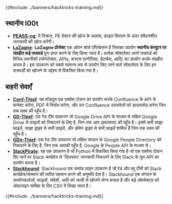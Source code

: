 {{#include ../banners/hacktricks-training.md}}

## **स्थानीय l00t**

- [**PEASS-ng**](https://github.com/carlospolop/PEASS-ng): ये स्क्रिप्ट, PE वेक्टर की खोज के अलावा, फ़ाइल सिस्टम के अंदर संवेदनशील जानकारी की खोज करेंगी।
- [**LaZagne**](https://github.com/AlessandroZ/LaZagne): **LaZagne प्रोजेक्ट** एक ओपन सोर्स एप्लिकेशन है जिसका उपयोग **स्थानीय कंप्यूटर पर संग्रहीत कई पासवर्ड** पुनः प्राप्त करने के लिए किया जाता है। प्रत्येक सॉफ़्टवेयर अपने पासवर्ड को विभिन्न तकनीकों (प्लेनटेक्स्ट, APIs, कस्टम एल्गोरिदम, डेटाबेस, आदि) का उपयोग करके संग्रहीत करता है। इस उपकरण को सबसे सामान्य रूप से उपयोग किए जाने वाले सॉफ़्टवेयर के लिए इन पासवर्डों को खोजने के उद्देश्य से विकसित किया गया है।

## **बाहरी सेवाएँ**

- [**Conf-Thief**](https://github.com/antman1p/Conf-Thief): यह मॉड्यूल एक एक्सेस टोकन का उपयोग करके Confluence के API से कनेक्ट करेगा, PDF में निर्यात करेगा, और उन Confluence दस्तावेज़ों को डाउनलोड करेगा जिन तक लक्ष्य की पहुँच है।
- [**GD-Thief**](https://github.com/antman1p/GD-Thief): एक रेड टीम उपकरण जो Google Drive API के माध्यम से लक्षित Google Drive से फ़ाइलों को निकालने के लिए है, जिन तक आप (हमलावर) की पहुँच है। इसमें सभी साझा फ़ाइलें, साझा ड्राइव से सभी फ़ाइलें, और डोमेन ड्राइव से सभी फ़ाइलें शामिल हैं जिन तक लक्ष्य की पहुँच है।
- [**GDir-Thief**](https://github.com/antman1p/GDir-Thief): एक रेड टीम उपकरण जो लक्षित संगठन के Google People Directory को निकालने के लिए है, जिन तक आपकी पहुँच है, Google के People API के माध्यम से।
- [**SlackPirate**](https://github.com/emtunc/SlackPirate)**:** यह एक उपकरण है जो Python में विकसित किया गया है जो एक एक्सेस टोकन दिए जाने पर Slack कार्यक्षेत्र से 'दिलचस्प' जानकारी निकालने के लिए Slack के मूल API का उपयोग करता है।
- [**Slackhound**](https://github.com/BojackThePillager/Slackhound): Slackhound एक कमांड लाइन उपकरण है जो रेड और ब्लू टीमों को Slack कार्यक्षेत्र/संस्थान की त्वरित पहचान करने की अनुमति देता है। Slackhound एक संगठन के उपयोगकर्ताओं, फ़ाइलों, संदेशों, आदि को जल्दी से खोजने योग्य बनाता है और बड़े ऑब्जेक्ट्स को ऑफ़लाइन समीक्षा के लिए CSV में लिखा जाता है।

{{#include ../banners/hacktricks-training.md}}
